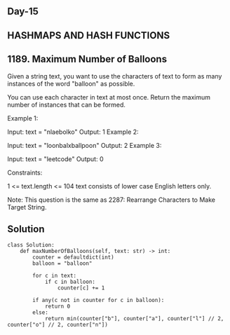 ## Day-15 
## HASHMAPS AND HASH FUNCTIONS
## 1189. Maximum Number of Balloons
Given a string text, you want to use the characters of text to form as many instances of the word "balloon" as possible.

You can use each character in text at most once. Return the maximum number of instances that can be formed.

 

Example 1:



Input: text = "nlaebolko"
Output: 1
Example 2:



Input: text = "loonbalxballpoon"
Output: 2
Example 3:

Input: text = "leetcode"
Output: 0
 

Constraints:

1 <= text.length <= 104
text consists of lower case English letters only.
 

Note: This question is the same as 2287: Rearrange Characters to Make Target String.

##  
## Solution
```
class Solution:
    def maxNumberOfBalloons(self, text: str) -> int:
        counter = defaultdict(int)
        balloon = "balloon"
        
        for c in text:
            if c in balloon:
                counter[c] += 1
        
        if any(c not in counter for c in balloon):
            return 0
        else:
            return min(counter["b"], counter["a"], counter["l"] // 2, counter["o"] // 2, counter["n"])
```
